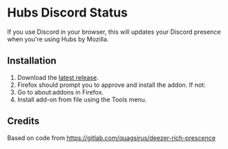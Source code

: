 # Hubs Discord Status

If you use Discord in your browser, this will updates your Discord presence when you're using Hubs by Mozilla.

## Installation

1. Download the [latest release](https://github.com/brianpeiris/hubs-discord-status/releases/download/v1.0/hubs_discord_status-1.0-fx.xpi).
1. Firefox should prompt you to approve and install the addon. If not:
2. Go to about:addons in Firefox.
3. Install add-on from file using the Tools menu.

## Credits

Based on code from https://gitlab.com/quagsirus/deezer-rich-prescence
